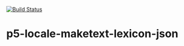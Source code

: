 [![Build Status](https://travis-ci.org/takkyuuplayer/p5-locale-maketext-lexicon-json.svg?branch=master)](https://travis-ci.org/takkyuuplayer/p5-locale-maketext-lexicon-json)

# p5-locale-maketext-lexicon-json
